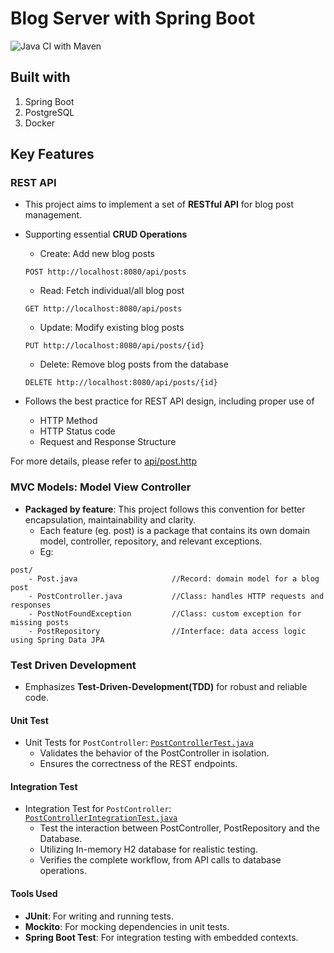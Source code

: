 # Blog Server with Spring Boot 

![Java CI with Maven](https://github.com/MarkMa512/blog-server/actions/actions/workflows/maven.yml/badge.svg)

## Built with
1. Spring Boot
2. PostgreSQL
3. Docker

## Key Features

### REST API
- This project aims to implement a set of **RESTful API** for blog post management. 
- Supporting essential **CRUD Operations**
  - Create: Add new blog posts
  ```
  POST http://localhost:8080/api/posts
  ```
  - Read: Fetch individual/all blog post
  ```
  GET http://localhost:8080/api/posts
  ```
  - Update: Modify existing blog posts
  ```
  PUT http://localhost:8080/api/posts/{id}
  ```
  - Delete: Remove blog posts from the database
  ```
  DELETE http://localhost:8080/api/posts/{id}
  ```
  
- Follows the best practice for REST API design, including proper use of 
  - HTTP Method
  - HTTP Status code
  - Request and Response Structure

For more details, please refer to [api/post.http](api/post.http)

### MVC Models: Model View Controller
- **Packaged by feature**: This project follows this convention for better encapsulation, 
maintainability and clarity. 
  - Each feature (eg. post) is a package that contains its own domain model, controller, repository, and relevant
  exceptions. 
  - Eg: 

```
post/
    - Post.java                     //Record: domain model for a blog post  
    - PostController.java           //Class: handles HTTP requests and responses
    - PostNotFoundException         //Class: custom exception for missing posts
    - PostRepository                //Interface: data access logic using Spring Data JPA
```

### Test Driven Development
- Emphasizes **Test-Driven-Development(TDD)** for robust and reliable code.

#### Unit Test
- Unit Tests for `PostController`: [`PostControllerTest.java`](src/test/java/com/ningzhi/blog_server/post/PostControllerTest.java)
    - Validates the behavior of the PostController in isolation.
    - Ensures the correctness of the REST endpoints.
#### Integration Test
- Integration Test for `PostController`: [`PostControllerIntegrationTest.java`](src/test/java/com/ningzhi/blog_server/post/PostControllerIntegrationTest.java)
  - Test the interaction between PostController, PostRepository and the Database. 
  - Utilizing In-memory H2 database for realistic testing. 
  - Verifies the complete workflow, from API calls to database operations.

#### Tools Used
- **JUnit**: For writing and running tests.
- **Mockito**: For mocking dependencies in unit tests.
- **Spring Boot Test**: For integration testing with embedded contexts.
